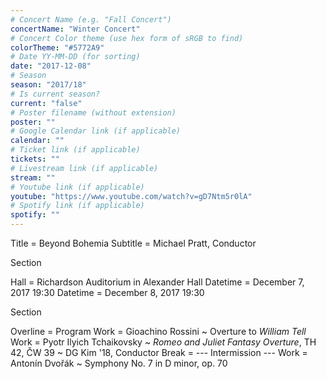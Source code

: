 ```yaml
---
# Concert Name (e.g. "Fall Concert")
concertName: "Winter Concert"
# Concert Color theme (use hex form of sRGB to find)
colorTheme: "#5772A9"
# Date YY-MM-DD (for sorting)
date: "2017-12-08"
# Season
season: "2017/18"
# Is current season?
current: "false"
# Poster filename (without extension)
poster: ""
# Google Calendar link (if applicable)
calendar: ""
# Ticket link (if applicable)
tickets: ""
# Livestream link (if applicable)
stream: ""
# Youtube link (if applicable)
youtube: "https://www.youtube.com/watch?v=gD7Ntm5r0lA"
# Spotify link (if applicable)
spotify: ""
---
```

Title = Beyond Bohemia
Subtitle = Michael Pratt, Conductor

Section

Hall = Richardson Auditorium in Alexander Hall
Datetime = December 7, 2017 19:30
Datetime = December 8, 2017 19:30

Section

Overline = Program
Work = Gioachino Rossini ~ Overture to *William Tell*
Work = Pyotr Ilyich Tchaikovsky ~ *Romeo and Juliet Fantasy Overture*, TH 42, ČW 39 ~ DG Kim '18, Conductor
Break = --- Intermission ---
Work = Antonín Dvořák ~ Symphony No. 7 in D minor, op. 70

